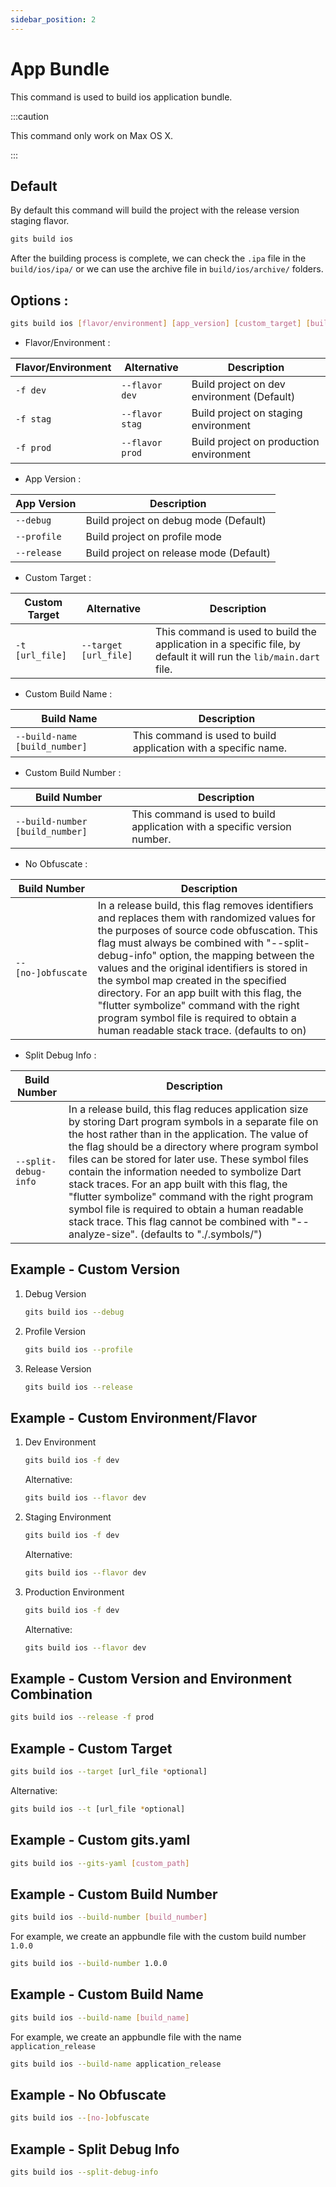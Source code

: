 ```yaml
---
sidebar_position: 2
---
```


# App Bundle
This command is used to build ios application bundle.

:::caution

This command only work on Max OS X.

:::

## Default
By default this command will build the project with the release version staging flavor.
```bash
gits build ios
```
After the building process is complete, we can check the `.ipa` file in the `build/ios/ipa/` or we can use the archive file in `build/ios/archive/` folders.

## Options :

```bash
gits build ios [flavor/environment] [app_version] [custom_target] [build_number] [build_name] [[no-]obfuscate] [split-debug-info]
```
- Flavor/Environment :  
  
| Flavor/Environment | Alternative | Description |
|----------|-------------|-------------|
| `-f dev` | `--flavor dev` | Build project on dev environment (Default) |
| `-f stag` | `--flavor stag` | Build project on staging environment|
| `-f prod` | `--flavor prod` | Build project on production environment |

- App Version :

| App Version | Description |
|----------|-------------|
| `--debug` | Build project on debug mode (Default) |
| `--profile` | Build project on profile mode|
| `--release` | Build project on release mode (Default) |

- Custom Target :
  
| Custom Target | Alternative | Description |
|----------|-------------|-------------|
| `-t [url_file]` | `--target [url_file]` | This command is used to build the application in a specific file, by default it will run the `lib/main.dart` file. |

- Custom Build Name :
  
| Build Name | Description |
|----------|-------------|
| `--build-name [build_number]` | This command is used to build application with a specific name.|

- Custom Build Number :
  
| Build Number | Description |
|----------|-------------|
| `--build-number [build_number]` | This command is used to build application with a specific version number.|

- No Obfuscate :

| Build Number | Description |
|----------|-------------|
| `--[no-]obfuscate` | In a release build, this flag removes identifiers and replaces them with randomized values for the purposes of source code obfuscation. This flag must always be combined with "--split-debug-info" option, the mapping between the values and the original identifiers is stored in the symbol map created in the specified directory. For an app built with this flag, the "flutter symbolize" command with the right program symbol file is required to obtain a human readable stack trace. (defaults to on)|

- Split Debug Info :
  
| Build Number | Description |
|----------|-------------|
| `--split-debug-info` | In a release build, this flag reduces application size by storing Dart program symbols in a separate file on the host rather than in the application. The value of the flag should be a directory where program symbol files can be stored for later use. These symbol files contain the information needed to symbolize Dart stack traces. For an app built with this flag, the "flutter symbolize" command with the right program symbol file is required to obtain a human readable stack trace. This flag cannot be combined with "--analyze-size". (defaults to "./.symbols/") |

## Example - Custom Version
1. Debug Version
    ```bash
    gits build ios --debug
    ```

2. Profile Version
    ```bash
    gits build ios --profile
    ```

3. Release Version
    ```bash
    gits build ios --release
    ```

## Example - Custom Environment/Flavor

1. Dev Environment
    ```bash
    gits build ios -f dev
    ```
    Alternative:
    ```bash
    gits build ios --flavor dev
    ```
2. Staging Environment
    ```bash
    gits build ios -f dev
    ```
    Alternative:
    ```bash
    gits build ios --flavor dev
    ```
3. Production Environment
    ```bash
    gits build ios -f dev
    ```
    Alternative:
    ```bash
    gits build ios --flavor dev
    ```

## Example - Custom Version and Environment Combination
```bash
gits build ios --release -f prod
```

## Example - Custom Target
```bash
gits build ios --target [url_file *optional]
```
Alternative:
```bash
gits build ios --t [url_file *optional]
```

## Example - Custom gits.yaml
```bash
gits build ios --gits-yaml [custom_path]
```

## Example - Custom Build Number
```bash
gits build ios --build-number [build_number]
```
For example, we create an appbundle file with the custom build number `1.0.0`
```bash
gits build ios --build-number 1.0.0
```

## Example - Custom Build Name
```bash
gits build ios --build-name [build_name]
```
For example, we create an appbundle file with the name `application_release`
```bash
gits build ios --build-name application_release
```

## Example - No Obfuscate
```bash
gits build ios --[no-]obfuscate
```

## Example - Split Debug Info
```bash
gits build ios --split-debug-info
```